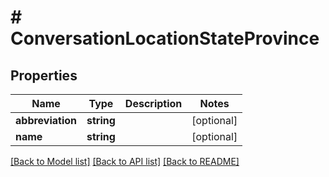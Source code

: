 # # ConversationLocationStateProvince

## Properties

Name | Type | Description | Notes
------------ | ------------- | ------------- | -------------
**abbreviation** | **string** |  | [optional]
**name** | **string** |  | [optional]

[[Back to Model list]](../../README.md#models) [[Back to API list]](../../README.md#endpoints) [[Back to README]](../../README.md)
